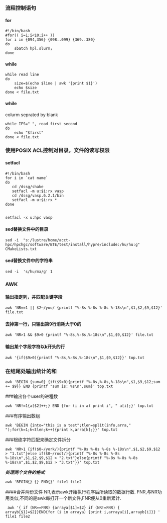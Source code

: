 

### 流程控制语句

#### for
```
#!/bin/bash
#for(( i=1;i<10;i++ ))
for i in {094,356} {098..099} {369..380}
do
    sbatch hpl.slurm;
done
```
#### while
```
while read line
do 
    size=$(echo $line | awk '{print $1}')
    echo $size
done < file.txt
```

#### while 
colurm seprated by blank
```
while IFS=" ", read first second
do
    echo "$first"
done < file.txt
```

### 使用POSIX ACL控制对目录，文件的读写权限
#### setfacl
```
#!/bin/bash
for i in `cat name`
do
   cd /dssg/shake
   setfacl -m u:$i:rx vasp
   cd /dssg/vasp.6.2.1/bin
   setfacl -m u:$i:rx *
done


setfacl -x u:hpc vasp
```

#### sed替换文件中的目录
```
sed -i  "s:/lustre/home/acct-hpc/hpchgc/software/BTE/test/install/hypre/include:/hu/hu:g" CMakeLists.txt
```

#### sed替换文件中的字符串
```
sed -i  's/hu/ma/g' 1
```
### **AWK**

#### 输出指定列，并匹配关键字段
```
awk 'NR==1 || $2~/you/ {printf "%-8s %-8s %-8s %-18s\n",$1,$2,$9,$12}' file.txt
```
#### 去掉第一行，只输出第9行消耗大于0的
```
awk 'NR>1 && $9>0 {printf "%-8s,%-8s,%-18s\n",$1,$9,$12}' file.txt
```
#### 输出某个字段字符以k开头的行
```
awk '{if($9>0){printf "%-8s,%-8s,%-18s\n",$1,$9,$12}}' top.txt
```
### 在结尾处输出统计的和
```
awk 'BEGIN {sum=0} {if($9>0){printf "%-8s,%-8s,%-18s\n",$1,$9,$12;sum += $9}} END {printf "sum is: %s\n",sum}' top.txt
```
###输出各个user的进程数
```
awk 'NR!=1{a[$2]++;} END {for (i in a) print i", " a[i];}' top.txt
```

###有序输出数组
```
awk 'BEGIN {into="this is a test";tlen=split(info,arra," ");for(k=1;k<tlen;k++){print k,arra[k];}}' top.txt
```

###根绝字符匹配来确定文件拆分
```
awk 'NR>1 {if($0~/york/){printf "%-8s %-8s %-8s %-18s\n",$1,$2,$9,$12 > "1.txt"}else if($0~/root/){printf "%-8s %-8s %-8s %-18s\n",$1,$2,$9,$12 > "2.txt"}else{printf "%-8s %-8s %-8s %-18s\n",$1,$2,$9,$12 > "3.txt"}}' top.txt
```

***处理两个文件的格式***
```
awk 'BEGIN{} {} END{}' file1 file2
```
####合并两份文件
NR,表示awk开始执行程序后所读取的数据行数.
FNR,与NR功用类似,不同的是awk每打开一个新文件,FNR便从0重新累计.
```
 awk '{ if (NR==FNR) {arraya[$1]=$2} if (NR!=FNR) { arrayb[$1]=$2}}END{for (i in arraya) {print i,arraya[i],arrayb[i]}} ' file1 file2
```

